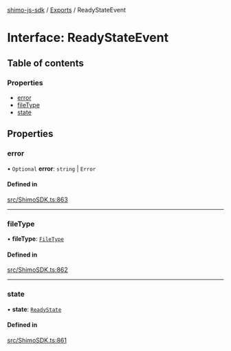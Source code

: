 [shimo-js-sdk](../README.md) / [Exports](../modules.md) / ReadyStateEvent

# Interface: ReadyStateEvent

## Table of contents

### Properties

- [error](ReadyStateEvent.md#error)
- [fileType](ReadyStateEvent.md#filetype)
- [state](ReadyStateEvent.md#state)

## Properties

### error

• `Optional` **error**: `string` \| `Error`

#### Defined in

[src/ShimoSDK.ts:863](https://github.com/shimohq/shimo-js-sdk/blob/1c554f1/src/ShimoSDK.ts#L863)

___

### fileType

• **fileType**: [`FileType`](../enums/FileType.md)

#### Defined in

[src/ShimoSDK.ts:862](https://github.com/shimohq/shimo-js-sdk/blob/1c554f1/src/ShimoSDK.ts#L862)

___

### state

• **state**: [`ReadyState`](../enums/ReadyState.md)

#### Defined in

[src/ShimoSDK.ts:861](https://github.com/shimohq/shimo-js-sdk/blob/1c554f1/src/ShimoSDK.ts#L861)
